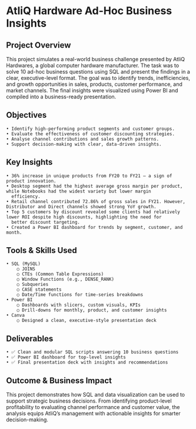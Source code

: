 
# AtliQ Hardware Ad-Hoc Business Insights
## Project Overview
This project simulates a real-world business challenge presented by AtliQ Hardwares, a global computer hardware manufacturer. The task was to solve 10 ad-hoc business questions using SQL and present the findings in a clear, executive-level format. The goal was to identify trends, inefficiencies, and growth opportunities in sales, products, customer performance, and market channels.
The final insights were visualized using Power BI and compiled into a business-ready presentation.

## Objectives
	• Identify high-performing product segments and customer groups.
	• Evaluate the effectiveness of customer discounting strategies.
	• Analyse channel contributions and sales growth patterns.
	• Support decision-making with clear, data-driven insights.

## Key Insights
	• 36% increase in unique products from FY20 to FY21 — a sign of product innovation.
	• Desktop segment had the highest average gross margin per product, while Notebooks had the widest variety but lower margin 
      efficiency.
	• Retail channel contributed 72.86% of gross sales in FY21. However, Distributor and Direct channels showed strong YoY growth.
	• Top 5 customers by discount revealed some clients had relatively lower ROI despite high discounts, highlighting the need for 
      better discount targeting.
	• Created a Power BI dashboard for trends by segment, customer, and month.

## Tools & Skills Used
	• SQL (MySQL)
		○ JOINS
		○ CTEs (Common Table Expressions)
		○ Window Functions (e.g., DENSE_RANK)
		○ Subqueries
		○ CASE statements
		○ Date/Time functions for time-series breakdowns
	• Power BI
		○ Dashboards with slicers, custom visuals, KPIs
		○ Drill-downs for monthly, product, and customer insights
	• Canva
		○ Designed a clean, executive-style presentation deck

## Deliverables
	• ✅ Clean and modular SQL scripts answering 10 business questions
	• ✅ Power BI dashboard for top-level insights
	• ✅ Final presentation deck with insights and recommendations

## Outcome & Business Impact
This project demonstrates how SQL and data visualization can be used to support strategic business decisions. From identifying product-level profitability to evaluating channel performance and customer value, the analysis equips AtliQ’s management with actionable insights for smarter decision-making.
